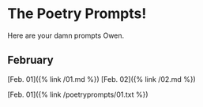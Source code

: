 # The Poetry Prompts!
Here are your damn prompts Owen.

## February
[Feb. 01]({% link /01.md %})
[Feb. 02]({% link /02.md %})

[Feb. 01]({% link /poetryprompts/01.txt %})
